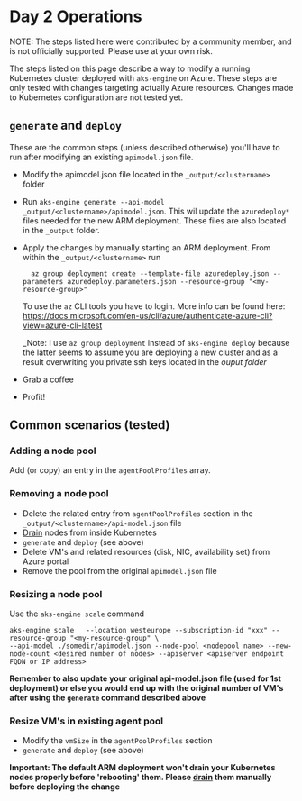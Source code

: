 # Day 2 Operations

NOTE: The steps listed here were contributed by a community member, and is not officially supported. Please use at your own risk.

The steps listed on this page describe a way to modify a running Kubernetes cluster deployed with `aks-engine` on Azure. These steps are only tested with changes targeting actually Azure resources. Changes made to Kubernetes configuration are not tested yet.

## `generate` and `deploy`

These are the common steps (unless described otherwise) you'll have to run after modifying an existing `apimodel.json` file.

* Modify the apimodel.json file located in the `_output/<clustername>` folder
* Run `aks-engine generate --api-model _output/<clustername>/apimodel.json`. This wil update the `azuredeploy*` files needed for the new ARM deployment. These files are also located in the `_output` folder.
* Apply the changes by manually starting an ARM deployment. From within the  `_output/<clustername>` run

        az group deployment create --template-file azuredeploy.json --parameters azuredeploy.parameters.json --resource-group "<my-resource-group>"

  To use the `az` CLI tools you have to login. More info can be found here: https://docs.microsoft.com/en-us/cli/azure/authenticate-azure-cli?view=azure-cli-latest

  _Note: I use `az group deployment` instead of `aks-engine deploy` because the latter seems to assume you are deploying a new cluster and as a result overwriting you private ssh keys located in the _ouput folder_

* Grab a coffee
* Profit!

## Common scenarios (tested)

### Adding a node pool

Add (or copy) an entry in the `agentPoolProfiles` array.

### Removing a node pool

* Delete the related entry from `agentPoolProfiles` section in the `_output/<clustername>/api-model.json` file
* [Drain](https://kubernetes.io/docs/tasks/administer-cluster/safely-drain-node/) nodes from inside Kubernetes
* `generate` and `deploy` (see above)
* Delete VM's and related resources (disk, NIC, availability set) from Azure portal
* Remove the pool from the original `apimodel.json` file

### Resizing a node pool

Use the `aks-engine scale` command

    aks-engine scale   --location westeurope --subscription-id "xxx" --resource-group "<my-resource-group" \
    --api-model ./somedir/apimodel.json --node-pool <nodepool name> --new-node-count <desired number of nodes> --apiserver <apiserver endpoint FQDN or IP address>

**Remember to also update your original api-model.json file (used for 1st deployment) or else you would end up with the original number of VM's after using the `generate` command described above**

### Resize VM's in existing agent pool

* Modify the `vmSize` in the  `agentPoolProfiles` section
* `generate` and `deploy` (see above)

**Important: The default ARM deployment won't drain your Kubernetes nodes properly before 'rebooting' them. Please [drain](https://kubernetes.io/docs/tasks/administer-cluster/safely-drain-node/) them manually before deploying the change**
